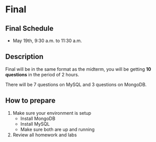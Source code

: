 # Final

## Final Schedule

* May 19th, 9:30 a.m. to 11:30 a.m. 

## Description

Final will be in the same format as the midterm, you will be getting **10 questions**
in the period of 2 hours.

There will be 7 questions on MySQL and 3 questions on MongoDB.

## How to prepare

1. Make sure your environment is setup
    * Install MongoDB
    * Install MySQL
    * Make sure both are up and running
2. Review all homework and labs
